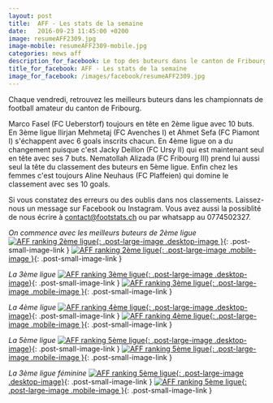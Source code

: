 ```yaml
---
layout: post
title:  AFF - Les stats de la semaine
date:   2016-09-23 11:45:00 +0200
image: resumeAFF2309.jpg
image-mobile: resumeAFF2309-mobile.jpg
categories: news aff
description_for_facebook: Le top des buteurs dans le canton de Fribourg.
title_for_facebook: AFF - Les stats de la semaine
image_for_facebook: /images/facebook/resumeAFF2309.jpg
---
```

Chaque vendredi, retrouvez les meilleurs buteurs dans les championnats de football amateur du canton de Fribourg.

Marco Fasel (FC Ueberstorf) toujours en tête en 2ème ligue avec 10 buts. En 3ème ligue Ilirjan Mehmetaj (FC Avenches I) et Ahmet Sefa (FC Piamont I) s'échappent avec 6 goals inscrits chacun. En 4ème ligue on a du changement puisque c'est Jacky Deillon (FC Ursy II) qui est maintenant seul en tête avec ses 7 buts. Nematollah Alizada (FC Fribourg III) prend lui aussi seul la tête du classement des buteurs en 5ème ligue. Enfin chez les femmes c'est toujours Aline Neuhaus (FC Plaffeien) qui domine le classement avec ses 10 goals.

Si vous constatez des erreurs ou des oublis dans nos classements. Laissez-nous un message sur Facebook ou Instagram. Vous avez aussi la possiblité de nous écrire à contact@footstats.ch ou par whatsapp au 0774502327.

_On commence avec les meilleurs buteurs de 2ème ligue_
[![AFF ranking 2ème ligue]({{site.url}}/images/posts/rankings/resumeAFF22309.jpg){: .post-large-image .desktop-image }]({{site.url}}/images/posts/rankings/resumeAFF22309.jpg){: .post-small-image-link }
[![AFF ranking 2ème ligue]({{site.url}}/images/posts/rankings/resumeAFF22309-mobile.jpg){: .post-large-image .mobile-image }]({{site.url}}/images/posts/rankings/resumeAFF22309-mobile.jpg){: .post-small-image-link }

_La 3ème ligue_
[![AFF ranking 3ème ligue]({{site.url}}/images/posts/rankings/resumeAFF32309.jpg){: .post-large-image .desktop-image}]({{site.url}}/images/posts/rankings/resumeAFF32309.jpg){: .post-small-image-link }
[![AFF ranking 3ème ligue]({{site.url}}/images/posts/rankings/resumeAFF32309-mobile.jpg){: .post-large-image .mobile-image }]({{site.url}}/images/posts/rankings/resumeAFF32309-mobile.jpg){: .post-small-image-link }

_La 4ème ligue_
[![AFF ranking 4ème ligue]({{site.url}}/images/posts/rankings/resumeAFF42309.jpg){: .post-large-image .desktop-image}]({{site.url}}/images/posts/rankings/resumeAFF42309.jpg){: .post-small-image-link }
[![AFF ranking 4ème ligue]({{site.url}}/images/posts/rankings/resumeAFF42309-mobile.jpg){: .post-large-image .mobile-image }]({{site.url}}/images/posts/rankings/resumeAFF42309-mobile.jpg){: .post-small-image-link }

_La 5ème ligue_
[![AFF ranking 5ème ligue]({{site.url}}/images/posts/rankings/resumeAFF52309.jpg){: .post-large-image .desktop-image}]({{site.url}}/images/posts/rankings/resumeAFF52309.jpg){: .post-small-image-link }
[![AFF ranking 5ème ligue]({{site.url}}/images/posts/rankings/resumeAFF52309-mobile.jpg){: .post-large-image .mobile-image }]({{site.url}}/images/posts/rankings/resumeAFF52309-mobile.jpg){: .post-small-image-link }

_La 3ème ligue féminine_
[![AFF ranking 5ème ligue]({{site.url}}/images/posts/rankings/resumeAFF302309.jpg){: .post-large-image .desktop-image}]({{site.url}}/images/posts/rankings/resumeAFF302309.jpg){: .post-small-image-link }
[![AFF ranking 5ème ligue]({{site.url}}/images/posts/rankings/resumeAFF302309-mobile.jpg){: .post-large-image .mobile-image }]({{site.url}}/images/posts/rankings/resumeAFF302309-mobile.jpg){: .post-small-image-link }